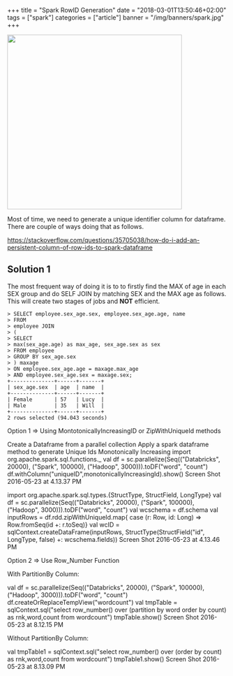 +++
title = "Spark RowID Generation"
date = "2018-03-01T13:50:46+02:00"
tags = ["spark"]
categories = ["article"]
banner = "/img/banners/spark.jpg"
+++
<p align="left"><img src="/img/banners/maxmin.jpg" width="400"></p>

Most of time, we need to generate a unique identifier column for dataframe. There are couple of ways doing that as follows.

https://stackoverflow.com/questions/35705038/how-do-i-add-an-persistent-column-of-row-ids-to-spark-dataframe

## Solution 1

The most frequent way of doing it is to to firstly find the MAX of age in each SEX group and do SELF JOIN by matching SEX and the MAX age as follows. This will create two stages of jobs and **NOT** efficient.

```
> SELECT employee.sex_age.sex, employee.sex_age.age, name 
> FROM
> employee JOIN 
> (
> SELECT 
> max(sex_age.age) as max_age, sex_age.sex as sex  
> FROM employee
> GROUP BY sex_age.sex
> ) maxage
> ON employee.sex_age.age = maxage.max_age
> AND employee.sex_age.sex = maxage.sex;
+--------------+------+-------+
| sex_age.sex  | age  | name  |
+--------------+------+-------+
| Female       | 57   | Lucy  |
| Male         | 35   | Will  |
+--------------+------+-------+
2 rows selected (94.043 seconds)
```

Option 1 => Using MontotonicallyIncreasingID or ZipWithUniqueId methods

Create a Dataframe from a parallel collection
Apply a spark dataframe method to generate Unique Ids Monotonically Increasing
import org.apache.spark.sql.functions._ 
val df = sc.parallelize(Seq(("Databricks", 20000), ("Spark", 100000), ("Hadoop", 3000))).toDF("word", "count") 
df.withColumn("uniqueID",monotonicallyIncreasingId).show()
Screen Shot 2016-05-23 at 4.13.37 PM

import org.apache.spark.sql.types.{StructType, StructField, LongType}
val df = sc.parallelize(Seq(("Databricks", 20000), ("Spark", 100000), ("Hadoop", 3000))).toDF("word", "count")
val wcschema = df.schema
val inputRows = df.rdd.zipWithUniqueId.map{
   case (r: Row, id: Long) => Row.fromSeq(id +: r.toSeq)}
val wcID = sqlContext.createDataFrame(inputRows, StructType(StructField("id", LongType, false) +: wcschema.fields))
Screen Shot 2016-05-23 at 4.13.46 PM

Option 2 => Use Row_Number Function

With PartitionBy Column:

val df = sc.parallelize(Seq(("Databricks", 20000), ("Spark", 100000), ("Hadoop", 3000))).toDF("word", "count")
df.createOrReplaceTempView("wordcount")
val tmpTable = sqlContext.sql("select row_number() over (partition by word order by count) as rnk,word,count from wordcount")
tmpTable.show()
Screen Shot 2016-05-23 at 8.12.15 PM

Without PartitionBy Column:

val tmpTable1 = sqlContext.sql("select row_number() over (order by count) as rnk,word,count from wordcount")
tmpTable1.show()
Screen Shot 2016-05-23 at 8.13.09 PM